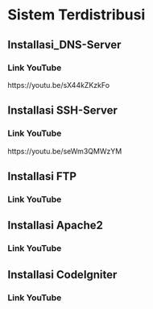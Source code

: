 # Sistem Terdistribusi

<h2>Installasi_DNS-Server</h2>
<h3>Link YouTube</h3>
https://youtu.be/sX44kZKzkFo

<h2>Installasi SSH-Server</h2>
<h3>Link YouTube</h3>
https://youtu.be/seWm3QMWzYM

<h2>Installasi FTP</h2>
<h3>Link YouTube</h3>

<h2>Installasi Apache2</h2>
<h3>Link YouTube</h3>

<h2>Installasi CodeIgniter</h2>
<h3>Link YouTube</h3>
